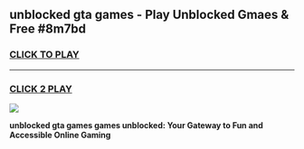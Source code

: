 
## unblocked gta games - Play Unblocked Gmaes & Free #8m7bd
<h3>
<a href="https://premium.freeplayer.one?title=unblocked_gta_games&ref=01M">CLICK TO PLAY</a></h3>
<hr>

<h3>
<a href="https://premium.freeplayer.one?title=unblocked_gta_games&ref=01M">CLICK 2 PLAY</a>
  
</h3>

<a href="https://premium.freeplayer.one?title=unblocked_gta_games&ref=01M"><img src="https://clearcache.store/games.png"></a>


**unblocked gta games games unblocked: Your Gateway to Fun and Accessible Online Gaming**
